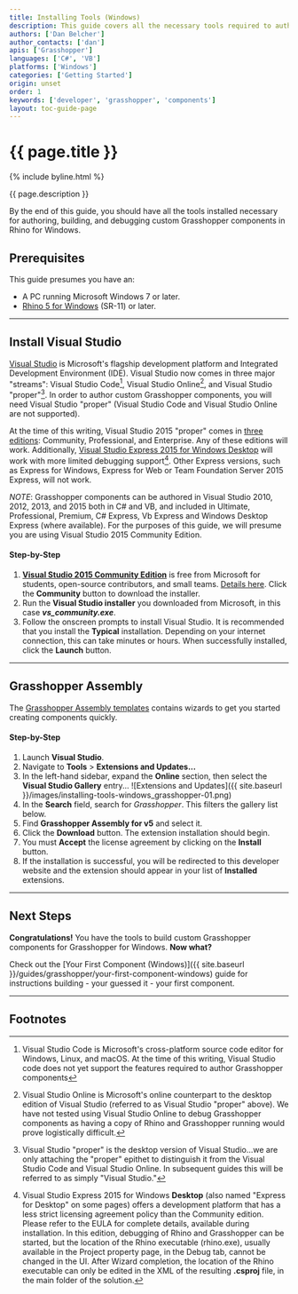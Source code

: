 ```yaml
---
title: Installing Tools (Windows)
description: This guide covers all the necessary tools required to author custom Grasshopper components on Windows.
authors: ['Dan Belcher']
author_contacts: ['dan']
apis: ['Grasshopper']
languages: ['C#', 'VB']
platforms: ['Windows']
categories: ['Getting Started']
origin: unset
order: 1
keywords: ['developer', 'grasshopper', 'components']
layout: toc-guide-page
---
```


# {{ page.title }}

{% include byline.html %}

{{ page.description }}

By the end of this guide, you should have all the tools installed necessary for authoring, building, and debugging custom Grasshopper components in Rhino for Windows.

## Prerequisites

This guide presumes you have an:

- A PC running Microsoft Windows 7 or later.
- [Rhino 5 for Windows](http://www.rhino3d.com/download) (SR-11) or later.

---

## Install Visual Studio

[Visual Studio](https://www.visualstudio.com/en-us/visual-studio-homepage-vs.aspx) is Microsoft's flagship development platform and Integrated Development Environment (IDE).  Visual Studio now comes in three major "streams": Visual Studio Code[^1], Visual Studio Online[^2], and Visual Studio "proper"[^3].  In order to author custom Grasshopper components, you will need Visual Studio "proper" (Visual Studio Code and Visual Studio Online are not supported).

At the time of this writing, Visual Studio 2015 "proper" comes in [three editions](https://www.visualstudio.com/vs-2015-product-editions): Community, Professional, and Enterprise.  Any of these editions will work. Additionally, [Visual Studio Express 2015 for Windows Desktop](https://www.visualstudio.com/products/visual-studio-express-vs.aspx) will work with more limited debugging support[^4]. Other Express versions, such as Express for Windows, Express for Web or Team Foundation Server 2015 Express, will not work.

*NOTE*: Grasshopper components can be authored in Visual Studio 2010, 2012, 2013, and 2015 both in C# and VB, and included in Ultimate, Professional, Premium, C# Express, Vb Express and Windows Desktop Express (where available).  For the purposes of this guide, we will presume you are using Visual Studio 2015 Community Edition.

#### Step-by-Step

1. **[Visual Studio 2015 Community Edition](https://www.visualstudio.com/vs-2015-product-editions)** is free from Microsoft for students, open-source contributors, and small teams. [Details here](https://www.visualstudio.com/en-us/support/legal/mt171547).  Click the **Community** button to download the installer.
1. Run the **Visual Studio installer** you downloaded from Microsoft, in this case ***vs_community.exe***.
1. Follow the onscreen prompts to install Visual Studio.  It is recommended that you install the **Typical** installation.  Depending on your internet connection, this can take minutes or hours.  When successfully installed, click the **Launch** button.

---

## Grasshopper Assembly

The [Grasshopper Assembly templates](https://visualstudiogallery.msdn.microsoft.com/9e389515-0719-47b4-a466-04436b491cd6) contains wizards to get you started creating components quickly.

#### Step-by-Step

1. Launch **Visual Studio**.
1. Navigate to **Tools** > **Extensions and Updates...**
1. In the left-hand sidebar, expand the **Online** section, then select the **Visual Studio Gallery** entry...
![Extensions and Updates]({{ site.baseurl }}/images/installing-tools-windows_grasshopper-01.png)
1. In the **Search** field, search for *Grasshopper*.  This filters the gallery list below.
1. Find **Grasshopper Assembly for v5** and select it.
1. Click the **Download** button.  The extension installation should begin.
1. You must **Accept** the license agreement by clicking on the **Install** button.
1. If the installation is successful, you will be redirected to this developer website and the extension should appear in your list of **Installed** extensions.

---

## Next Steps

**Congratulations!**  You have the tools to build custom Grasshopper components for Grasshopper for Windows.  **Now what?**

Check out the [Your First Component (Windows)]({{ site.baseurl }}/guides/grasshopper/your-first-component-windows) guide for instructions building - your guessed it - your first component.

---

## Footnotes

[^1]: Visual Studio Code is Microsoft's cross-platform source code editor for Windows, Linux, and macOS.  At the time of this writing, Visual Studio code does not yet support the features required to author Grasshopper components

[^2]: Visual Studio Online is Microsoft's online counterpart to the desktop edition of Visual Studio (referred to as Visual Studio "proper" above).  We have not tested using Visual Studio Online to debug Grasshopper components as having a copy of Rhino and Grasshopper running would prove logistically difficult.

[^3]: Visual Studio "proper" is the desktop version of Visual Studio...we are only attaching the "proper" epithet to distinguish it from the Visual Studio Code and Visual Studio Online.  In subsequent guides this will be referred to as simply "Visual Studio."

[^4]: Visual Studio Express 2015 for Windows **Desktop** (also named "Express for Desktop" on some pages) offers a development platform that has a less strict licensing agreement policy than the Community edition. Please refer to the EULA for complete details, available during installation. In this edition, debugging of Rhino and Grasshopper can be started, but the location of the Rhino executable (rhino.exe), usually available in the Project property page, in the Debug tab, cannot be changed in the UI. After Wizard completion, the location of the Rhino executable can only be edited in the XML of the resulting **.csproj** file, in the main folder of the solution.
